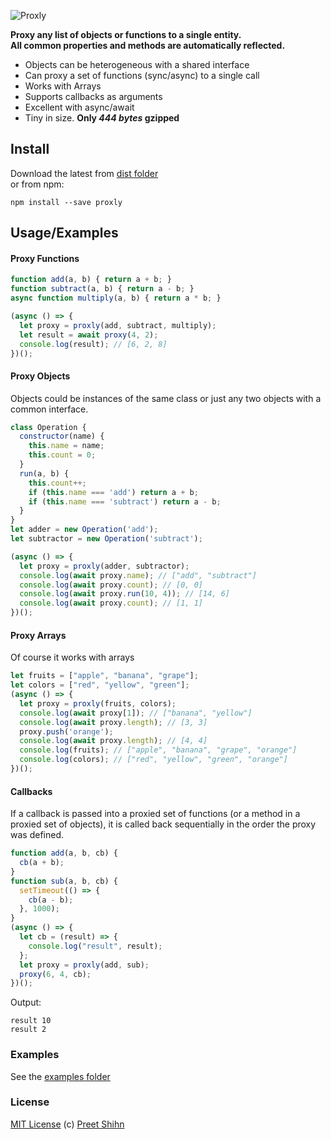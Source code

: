 ![Proxly](https://i.imgur.com/kqGg1MN.png)

**Proxy any list of objects or functions to a single entity.**<br>
**All common properties and methods are automatically reflected.**

* Objects can be heterogeneous with a shared interface
* Can proxy a set of functions (sync/async) to a single call
* Works with Arrays
* Supports callbacks as arguments
* Excellent with async/await
* Tiny in size. **Only _444 bytes_ gzipped**

## Install
Download the latest from [dist folder](https://github.com/pshihn/proxly/tree/master/dist)<br>
or from npm:
```
npm install --save proxly
```

## Usage/Examples
#### Proxy Functions
```javascript
function add(a, b) { return a + b; }
function subtract(a, b) { return a - b; }
async function multiply(a, b) { return a * b; }

(async () => {
  let proxy = proxly(add, subtract, multiply);
  let result = await proxy(4, 2);
  console.log(result); // [6, 2, 8]
})();
```
#### Proxy Objects
Objects could be instances of the same class or just any two objects with a common interface.
```javascript
class Operation {
  constructor(name) {
    this.name = name;
    this.count = 0;
  }
  run(a, b) {
    this.count++;
    if (this.name === 'add') return a + b;
    if (this.name === 'subtract') return a - b;
  }
}
let adder = new Operation('add');
let subtractor = new Operation('subtract');

(async () => {
  let proxy = proxly(adder, subtractor);
  console.log(await proxy.name); // ["add", "subtract"]
  console.log(await proxy.count); // [0, 0]
  console.log(await proxy.run(10, 4)); // [14, 6]
  console.log(await proxy.count); // [1, 1]
})();
```
#### Proxy Arrays
Of course it works with arrays
```javascript
let fruits = ["apple", "banana", "grape"];
let colors = ["red", "yellow", "green"];
(async () => {
  let proxy = proxly(fruits, colors);
  console.log(await proxy[1]); // ["banana", "yellow"]
  console.log(await proxy.length); // [3, 3]
  proxy.push('orange');
  console.log(await proxy.length); // [4, 4]
  console.log(fruits); // ["apple", "banana", "grape", "orange"]
  console.log(colors); // ["red", "yellow", "green", "orange"]
})();
```

#### Callbacks
If a callback is passed into a proxied set of functions (or a method in a proxied set of objects), it is called back sequentially in the order the proxy was defined.
```javascript
function add(a, b, cb) {
  cb(a + b);
}
function sub(a, b, cb) {
  setTimeout(() => {
    cb(a - b);
  }, 1000);
}
(async () => {
  let cb = (result) => {
    console.log("result", result);
  };
  let proxy = proxly(add, sub);
  proxy(6, 4, cb);
})();
```
Output:
```
result 10
result 2
```

### Examples
See the [examples folder](https://github.com/pshihn/proxly/tree/master/examples)

### License
[MIT License](https://github.com/pshihn/proxly/blob/master/LICENSE) (c) [Preet Shihn](https://twitter.com/preetster)
